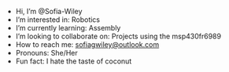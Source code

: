 - Hi, I’m @Sofia-Wiley
- I’m interested in: Robotics
- I’m currently learning: Assembly
- I’m looking to collaborate on: Projects using the msp430fr6989
- How to reach me: sofiagwiley@outlook.com
- Pronouns: She/Her
- Fun fact: I hate the taste of coconut


